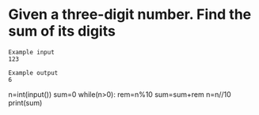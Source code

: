 # Given a three-digit number. Find the sum of its digits

~~~
Example input
123

Example output
6
~~~

n=int(input())
sum=0
while(n>0):
  rem=n%10
  sum=sum+rem
  n=n//10
print(sum)
